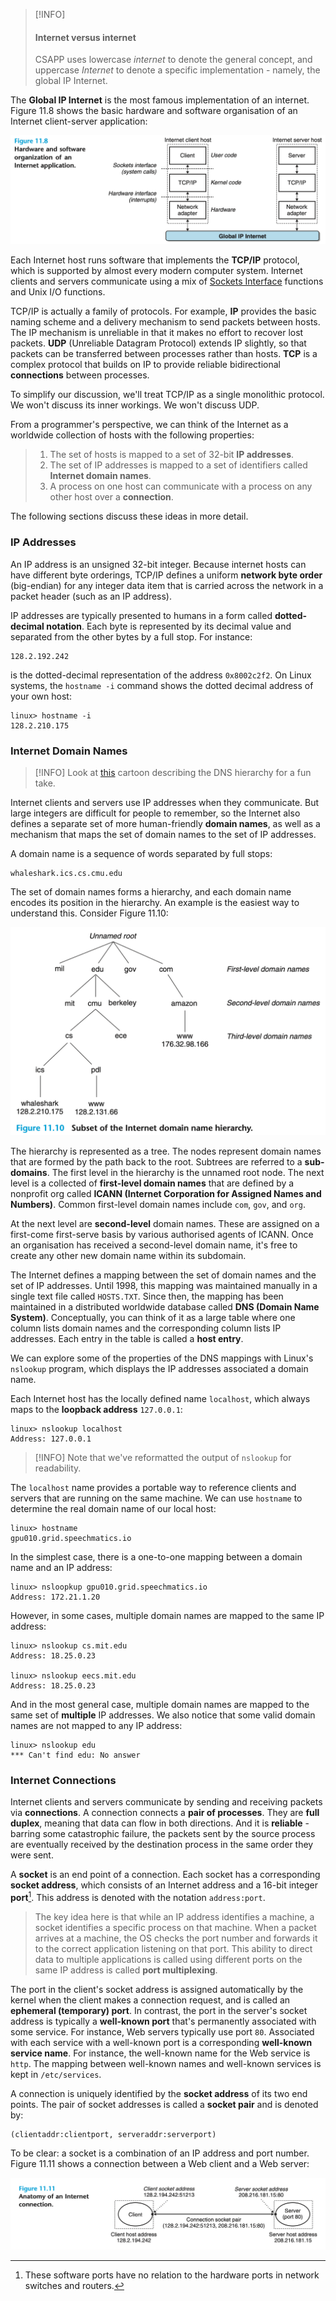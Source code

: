 > [!INFO]
> #### Internet versus internet
> CSAPP uses lowercase *internet* to denote the general concept, and uppercase *Internet* to denote a specific implementation - namely, the global IP Internet.

The **Global IP Internet** is the most famous implementation of an internet. Figure 11.8 shows the basic hardware and software organisation of an Internet client-server application:

![](_attachments/Screenshot%202023-09-05%20at%2020.55.36.png)

Each Internet host runs software that implements the **TCP/IP** protocol, which is supported by almost every modern computer system. Internet clients and servers communicate using a mix of [Sockets Interface](The%20Sockets%20Interface.md) functions and Unix I/O functions. 

TCP/IP is actually a family of protocols. For example, **IP** provides the basic naming scheme and a delivery mechanism to send packets between hosts. The IP mechanism is unreliable in that it makes no effort to recover lost packets. **UDP** (Unreliable Datagram Protocol) extends IP slightly, so that packets can be transferred between processes rather than hosts. **TCP** is a complex protocol that builds on IP to provide reliable bidirectional **connections** between processes. 

To simplify our discussion, we'll treat TCP/IP as a single monolithic protocol. We won't discuss its inner workings. We won't discuss UDP.

From a programmer's perspective, we can think of the Internet as a worldwide collection of hosts with the following properties:

> 1. The set of hosts is mapped to a set of 32-bit **IP addresses**.
> 2. The set of IP addresses is mapped to a set of identifiers called **Internet domain names**.
> 3. A process on one host can communicate with a process on any other host over a **connection**.

The following sections discuss these ideas in more detail.

### IP Addresses
An IP address is an unsigned 32-bit integer. Because internet hosts can have different byte orderings, TCP/IP defines a uniform **network byte order** (big-endian) for any integer data item that is carried across the network in a packet header (such as an IP address). 

IP addresses are typically presented to humans in a form called **dotted-decimal notation**. Each byte is represented by its decimal value and separated from the other bytes by a full stop. For instance:

```
128.2.192.242
```

is the dotted-decimal representation of the address `0x8002c2f2`. On Linux systems, the `hostname -i` command shows the dotted decimal address of your own host:

```
linux> hostname -i
128.2.210.175
```

### Internet Domain Names
> [!INFO]
> Look at [this](https://wizardzines.com/comics/dns-hierarchy/) cartoon describing the DNS hierarchy for a fun take.

Internet clients and servers use IP addresses when they communicate. But large integers are difficult for people to remember, so the Internet also defines a separate set of more human-friendly **domain names**, as well as a mechanism that maps the set of domain names to the set of IP addresses.

A domain name is a sequence of words separated by full stops:

```
whaleshark.ics.cs.cmu.edu
```

The set of domain names forms a hierarchy, and each domain name encodes its position in the hierarchy. An example is the easiest way to understand this. Consider Figure 11.10:

![](_attachments/Screenshot%202023-09-05%20at%2021.16.49.png)

The hierarchy is represented as a tree. The nodes represent domain names that are formed by the path back to the root. Subtrees are referred to a **sub-domains**. The first level in the hierarchy is the unnamed root node. The next level is a collected of **first-level domain names** that are defined by a nonprofit org called **ICANN (Internet Corporation for Assigned Names and Numbers)**. Common first-level domain names include `com`, `gov`, and `org`.

At the next level are **second-level** domain names. These are assigned on a first-come first-serve basis by various authorised agents of ICANN. Once an organisation has received a second-level domain name, it's free to create any other new domain name within its subdomain.

The Internet defines a mapping between the set of domain names and the set of IP addresses. Until 1998, this mapping was maintained manually in a single text file called `HOSTS.TXT`. Since then, the mapping has been maintained in a distributed worldwide database called **DNS (Domain Name System)**. Conceptually, you can think of it as a large table where one column lists domain names and the corresponding column lists IP addresses. Each entry in the table is called a **host entry**.

We can explore some of the properties of the DNS mappings with Linux's `nslookup` program, which displays the IP addresses associated a domain name.

Each Internet host has the locally defined name `localhost`, which always maps to the **loopback address** `127.0.0.1`:

```
linux> nslookup localhost
Address: 127.0.0.1
```

> [!INFO]
> Note that we've reformatted the output of `nslookup` for readability.

The `localhost` name provides a portable way to reference clients and servers that are running on the same machine. We can use `hostname` to determine the real domain name of our local host:

```
linux> hostname
gpu010.grid.speechmatics.io
```

In the simplest case, there is a one-to-one mapping between a domain name and an IP address:

```
linux> nsloopkup gpu010.grid.speechmatics.io
Address: 172.21.1.20
```

However, in some cases, multiple domain names are mapped to the same IP address:

```
linux> nslookup cs.mit.edu
Address: 18.25.0.23

linux> nslookup eecs.mit.edu
Address: 18.25.0.23
```

And in the most general case, multiple domain names are mapped to the same set of **multiple** IP addresses. We also notice that some valid domain names are not mapped to any IP address:

```
linux> nslookup edu
*** Can't find edu: No answer
```

### Internet Connections
Internet clients and servers communicate by sending and receiving packets via **connections**. A connection connects a **pair of processes**.  They are **full duplex**, meaning that data can flow in both directions. And it is **reliable** - barring some catastrophic failure, the packets sent by the source process are eventually received by the destination process in the same order they were sent.

A **socket** is an end point of a connection. Each socket has a corresponding **socket address**, which consists of an Internet address and a 16-bit integer **port**[^fn1]. This address is denoted with the notation `address:port`.

> The key idea here is that while an IP address identifies a machine, a socket identifies a specific process on that machine. When a packet arrives at a machine, the OS checks the port number and forwards it to the correct application listening on that port. 
> This ability to direct data to multiple applications is called using different ports on the same IP address is called **port multiplexing**. 

The port in the client's socket address is assigned automatically by the kernel when the client makes a connection request, and is called an **ephemeral (temporary) port**. 
In contrast, the port in the server's socket address is typically a **well-known port** that's permanently associated with some service. For instance, Web servers typically use port `80`. Associated with each service with a well-known port is a corresponding **well-known service name**. For instance, the well-known name for the Web service is `http`. The mapping between well-known names and well-known services is kept in `/etc/services`.

A connection is uniquely identified by the **socket address** of its two end points. The pair of socket addresses is called a **socket pair** and is denoted by:

```
(clientaddr:clientport, serveraddr:serverport)
```

To be clear: a socket is a combination of an IP address and port number. Figure 11.11 shows a connection between a Web client and a Web server:

![](_attachments/Screenshot%202023-09-20%20at%2018.42.04.png)

[^fn1]: These software ports have no relation to the hardware ports in network switches and routers.